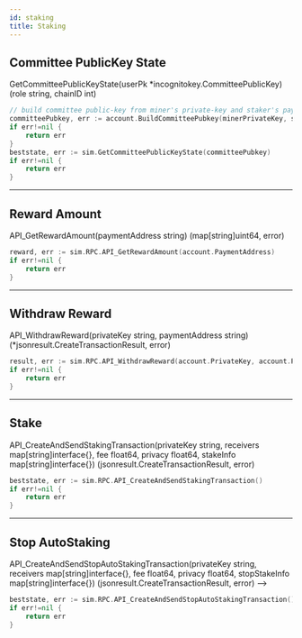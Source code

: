 ```yaml
---
id: staking
title: Staking
---
```


## Committee PublicKey State

GetCommitteePublicKeyState(userPk \*incognitokey.CommitteePublicKey) (role string, chainID int)

```go title="Example: get committee public-key state"
// build committee public-key from miner's private-key and staker's paymentAddress
committeePubkey, err := account.BuildCommitteePubkey(minerPrivateKey, stakerPaymentAddress)
if err!=nil {
    return err
}
beststate, err := sim.GetCommitteePublicKeyState(committeePubkey)
if err!=nil {
    return err
}
```

---

## Reward Amount

API_GetRewardAmount(paymentAddress string) (map[string]uint64, error)

```go
reward, err := sim.RPC.API_GetRewardAmount(account.PaymentAddress)
if err!=nil {
    return err
}
```

---

## Withdraw Reward

API_WithdrawReward(privateKey string, paymentAddress string) (\*jsonresult.CreateTransactionResult, error)

```go
result, err := sim.RPC.API_WithdrawReward(account.PrivateKey, account.PaymentAddress)
if err!=nil {
    return err
}
```

---

## Stake

API_CreateAndSendStakingTransaction(privateKey string, receivers map[string]interface{}, fee float64, privacy float64, stakeInfo map[string]interface{}) (jsonresult.CreateTransactionResult, error)

```go
beststate, err := sim.RPC.API_CreateAndSendStakingTransaction()
if err!=nil {
    return err
}
```

---

## Stop AutoStaking

API_CreateAndSendStopAutoStakingTransaction(privateKey string, receivers map[string]interface{}, fee float64, privacy float64, stopStakeInfo map[string]interface{}) (jsonresult.CreateTransactionResult, error) -->

```go
beststate, err := sim.RPC.API_CreateAndSendStopAutoStakingTransaction()
if err!=nil {
    return err
}
```
